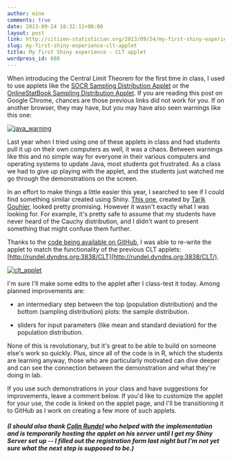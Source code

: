 ```yaml
---
author: mine
comments: true
date: 2013-09-24 18:32:11+00:00
layout: post
link: http://citizen-statistician.org/2013/09/24/my-first-shiny-experience-clt-applet/
slug: my-first-shiny-experience-clt-applet
title: My first Shiny experience - CLT applet
wordpress_id: 688
---
```


When introducing the Central Limit Theorem for the first time in class, I used to use applets like the [SOCR Sampling Distribution Applet](http://www.socr.ucla.edu/applets.dir/samplingdistributionapplet.html) or the [OnlineStatBook Sampling Distribution Applet](http://onlinestatbook.com/stat_sim/sampling_dist/). If you are reading this post on Google Chrome, chances are those previous links did not work for you. If on another browser, they may have, but you may have also seen warnings like this one:

[![java_warning](http://citizen-statistician.org/wp-content/uploads/2013/09/java_warning-300x162.png)](http://citizen-statistician.org/wp-content/uploads/2013/09/java_warning.png)

Last year when I tried using one of these applets in class and had students pull it up on their own computers as well, it was a chaos. Between warnings like this and no simple way for everyone in their various computers and operating systems to update Java, most students got frustrated. As a class we had to give up playing with the applet, and the students just watched me go through the demonstrations on the screen.

In an effort to make things a little easier this year, I searched to see if I could find something similar created using Shiny. [This one](http://spark.rstudio.com/synchrony/climit/), created by [Tarik Gouhier](https://github.com/tgouhier), looked pretty promising. However it wasn't exactly what I was looking for. For example, it's pretty safe to assume that my students have never heard of the Cauchy distribution, and I didn't want to present something that might confuse them further.

Thanks to the [code being available on GitHub](https://github.com/tgouhier/climit), I was able to re-write the applet to match the functionality of the previous CLT applets: [http://rundel.dyndns.org:3838/CLT](http://rundel.dyndns.org:3838/CLT/).

[![clt_applet](http://citizen-statistician.org/wp-content/uploads/2013/09/clt_applet3-1024x669.png)](http://citizen-statistician.org/wp-content/uploads/2013/09/clt_applet3.png)

I'm sure I'll make some edits to the applet after I class-test it today. Among planned improvements are:



	
  * an intermediary step between the top (population distribution) and the bottom (sampling distribution) plots: the sample distribution.

	
  * sliders for input parameters (like mean and standard deviation) for the population distribution.


None of this is revolutionary, but it's great to be able to build on someone else's work so quickly. Plus, since all of the code is in R, which the students are learning anyway, those who are particularly motivated can dive deeper and can see the connection between the demonstration and what they're doing in lab.

If you use such demonstrations in your class and have suggestions for improvements, leave a comment below. If you'd like to customize the applet for your use, the code is linked on the applet page, and I'll be transitioning it to GitHub as I work on creating a few more of such applets.


##### (I should also thank [Colin Rundel](http://stat.duke.edu/~cr173/) who helped with the implementation and is temporarily hosting the applet on his server until I get my Shiny Server set up -- I filled out the registration form last night but I'm not yet sure what the next step is supposed to be.)

